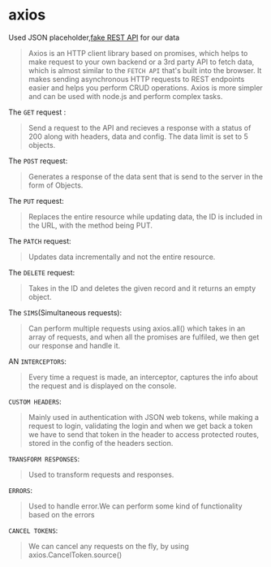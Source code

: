 # axios
Used JSON placeholder,[fake REST API](https://jsonplaceholder.typicode.com/) for our data


>Axios is an HTTP client library based on promises, which helps to make request to your own backend or a 3rd party API to fetch data, which is almost similar to the `FETCH API` that's built into the browser. It makes sending asynchronous HTTP requests to REST endpoints easier and helps you perform CRUD operations.
Axios is more simpler and can be used with node.js and perform complex tasks.

The `GET` request :
>Send a request to the API and recieves a response with a status of 200 along with headers, data and config. The data limit is set to 5 objects.

The `POST` request:
>Generates a response of the data sent that is send to the server in the form of Objects.


The `PUT` request:
>Replaces the entire resource while updating data, the ID is included in the URL, with the method being PUT.

The `PATCH` request:
>Updates data incrementally and not the entire resource.


The `DELETE` request:
>Takes in the ID and deletes the given record and it returns an empty object.

The `SIMS`(Simultaneous requests):
>Can perform multiple requests using axios.all() which takes in an array of requests, and when all the promises are fulfiled, we then get our response and handle it.


AN `INTERCEPTORS`:
>Every time a request is made, an interceptor, captures the info about the request and is displayed on the console.


`CUSTOM HEADERS`:
>Mainly used in authentication with JSON web tokens, while making a request to login, validating the login and when we get back a token we have to send that token in the header to access protected routes, stored in the config of the headers section.

`TRANSFORM RESPONSES`:
>Used to transform requests and responses.

`ERRORS`:
>Used to handle error.We can perform some kind of functionality based on the errors


`CANCEL TOKENS`:
>We can cancel any requests on the fly, by using axios.CancelToken.source()


